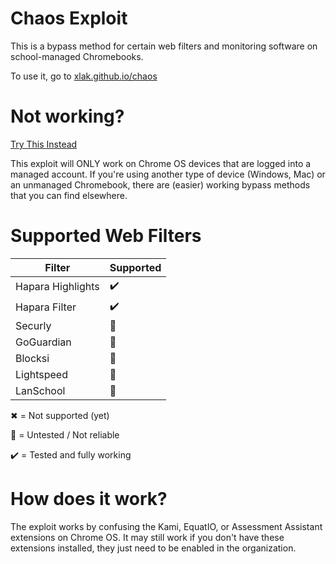 # Chaos Exploit
This is a bypass method for certain web filters and monitoring software on school-managed Chromebooks.

To use it, go to [xlak.github.io/chaos](https://xlak.github.io/chaos)

# Not working?
[Try This Instead](https://github.com/xlak/alphabetic)

This exploit will ONLY work on Chrome OS devices that are logged into a managed account.
If you're using another type of device (Windows, Mac) or an unmanaged Chromebook, there are (easier) working bypass methods that you can find elsewhere.

# Supported Web Filters

Filter | Supported
--- | ---
Hapara Highlights | ✔️
Hapara Filter | ✔️
Securly | 🧪
GoGuardian | 🧪
Blocksi | 🧪
Lightspeed | 🧪
LanSchool | 🧪

✖ = Not supported (yet)

🧪 = Untested / Not reliable

✔️ = Tested and fully working

# How does it work?
The exploit works by confusing the Kami, EquatIO, or Assessment Assistant extensions on Chrome OS.
It may still work if you don't have these extensions installed, they just need to be enabled in the organization.
